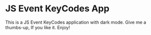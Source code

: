# JS Event KeyCodes App
 This is a JS Event KeyCodes application with dark mode. Give me a thumbs-up, If you like it. Enjoy!
